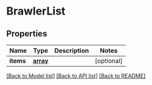 # BrawlerList

## Properties
Name | Type | Description | Notes
------------ | ------------- | ------------- | -------------
**items** | [**array**](.md) |  | [optional] 

[[Back to Model list]](../README.md#documentation-for-models) [[Back to API list]](../README.md#documentation-for-api-endpoints) [[Back to README]](../README.md)

